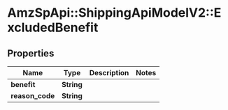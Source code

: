 # AmzSpApi::ShippingApiModelV2::ExcludedBenefit

## Properties
Name | Type | Description | Notes
------------ | ------------- | ------------- | -------------
**benefit** | **String** |  | 
**reason_code** | **String** |  | 

